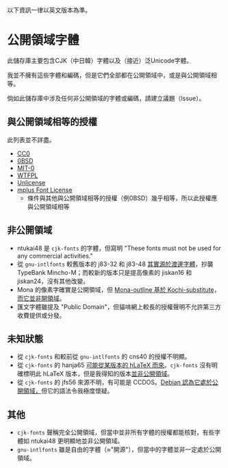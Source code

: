 以下資訊一律以英文版本為準。

# 公開領域字體

此儲存庫主要包含CJK（中日韓）字體以及（接近）泛Unicode字體。

我並不擁有這些字體和編碼，但是它們全部都在公開領域中，或是與公開領域相等。

倘如此儲存庫中涉及任何非公開領域的字體或編碼，請建立議題（Issue）。

## 與公開領域相等的授權

此列表並不詳盡。

* [CC0](https://creativecommons.org/publicdomain/zero/1.0/)
* [0BSD](https://opensource.org/license/0bsd)
* [MIT-0](https://opensource.org/license/mit-0)
* [WTFPL](http://www.wtfpl.net/txt/copying/)
* [Unlicense](https://unlicense.org/)
* [mplus Font License](https://spdx.org/licenses/mplus.html)
  * 條件與其他與公開領域相等的授權（例0BSD）幾乎相等，所以此授權應與公開領域相等

## 非公開領域

* ntukai48 是 `cjk-fonts` 的字體，但寫明 "These fonts must not be used for any commercial activities."
* 從 `gnu-intlfonts` 較舊版本的 j83-32 和 j83-48 [其實源於渡邊字體](https://www.rpmfind.net/linux/RPM/opensuse/16.0/noarch/intlfonts-1.2.1-slfo.1.1.2.noarch.html)，抄襲 TypeBank Mincho-M；而較新的版本只是提高像素的 jiskan16 和 jiskan24，沒有其他改變。
* Mona 的像素字確實是公開領域，但 [Mona-outline 基於 Kochi-substitute](https://en.wikipedia.org/wiki/Mona_(font))，[而它並非開領域](https://ja.wikipedia.org/wiki/%E6%9D%B1%E9%A2%A8%E3%83%95%E3%82%A9%E3%83%B3%E3%83%88)。
* 匯文字體雖提及 "Public Domain"，但貓啃網上較長的授權聲明不允許第三方收費提供或分發。

## 未知狀態

* 從 `cjk-fonts` 和較前從 `gnu-intlfonts` 的 cns40 的授權不明顯。
* 從 `cjk-fonts` 的 hanja65 [可能從某版本的 hLaTeX 而來](https://ctan.org/pkg/cjk-fonts)。`cjk-fonts` 沒有明確標明此 hLaTeX 版本，但是我得知的版本[並非公開領域](https://ctan.org/pkg/hlatex-fonts)。
* 從 `cjk-fonts` 的 jfs56 來源不明，有可能是 CCDOS。[Debian 認為它處於公開領域，](https://sources.debian.org/src/hbf-jfs56/1.0-3.2/debian/copyright/)但它的語法令我極度懷疑。

## 其他

* `cjk-fonts` 聲稱完全公開領域，但當中並非所有字體的授權都能核對，有些字體如 ntukai48 更明顯地並非公開領域。
* `gnu-intlfonts` 雖是自由的字體（≈"開源"），但當中的字體並非一定處於公開領域。

